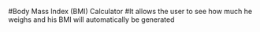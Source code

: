 #Body Mass Index (BMI) Calculator
#It allows the user to see how much he weighs and his BMI will automatically be generated
